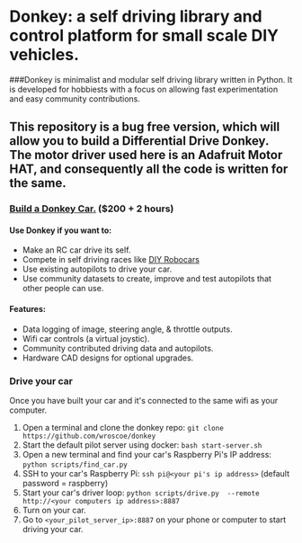 # Donkey: a self driving library and control platform for small scale DIY vehicles. 

###Donkey is minimalist and modular self driving library written in Python. It is developed for hobbiests with a focus on allowing fast experimentation and easy community contributions.  

This repository is a bug free version, which will allow you to build a Differential Drive Donkey. The motor driver used here is an Adafruit Motor HAT, and consequently all the code is written for the same.
---------------------------
### [Build a Donkey Car.](http://www.donkeycar.com) ($200 + 2 hours)

#### Use Donkey if you want to:
* Make an RC car drive its self.
* Compete in self driving races like [DIY Robocars](diyrobocars.com)
* Use existing autopilots to drive your car.
* Use community datasets to create, improve and test autopilots that other people can use.  


#### Features:
* Data logging of image, steering angle, & throttle outputs. 
* Wifi car controls (a virtual joystic).
* Community contributed driving data and autopilots.
* Hardware CAD designs for optional upgrades.


### Drive your car
Once you have built your car and it's connected to the same wifi as your computer.

1. Open a terminal and clone the donkey repo: `git clone https://github.com/wroscoe/donkey`
2. Start the default pilot server using docker: `bash start-server.sh`
3. Open a new terminal and find your car's Raspberry Pi's IP address: `python scripts/find_car.py` 
4. SSH to your car's Raspberry Pi: `ssh pi@<your pi's ip address>` (default password = raspberry) 
5. Start your car's driver loop: `python scripts/drive.py  --remote http://<your computers ip address>:8887`
6. Turn on your car.
7. Go to `<your_pilot_server_ip>:8887` on your phone or computer to start driving your car. 

 





